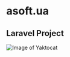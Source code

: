 # asoft.ua
## Laravel Project
![Image of Yaktocat](https://travis-ci.com/BohdanRyba/asoft.ua.svg?branch=develop)
